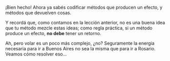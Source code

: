 ¡Bien hecho! Ahora ya sabés codificar métodos que producen un efecto, y métodos que devuelven cosas. 

Y recordá que, como contamos en la lección anterior, no es una buena idea que tu método mezcle estas ideas; como regla práctica, si un método produce un efecto, **no debe** tener un retorno. 

Ah, pero volar es un poco más complejo, ¿no? Seguramente la energia necesaria para ir a Buenos Aires no sea la misma que para ir a Rosario. Veamos cómo resolver eso...